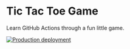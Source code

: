 # Tic Tac Toe Game

Learn GitHub Actions through a fun little game.

[![Production deployment](https://github.com/bokuwagaijin/github-actions-continuous-delivery-azure/actions/workflows/deploy-prod.yml/badge.svg?branch=main)](https://github.com/bokuwagaijin/github-actions-continuous-delivery-azure/actions/workflows/deploy-prod.yml)
